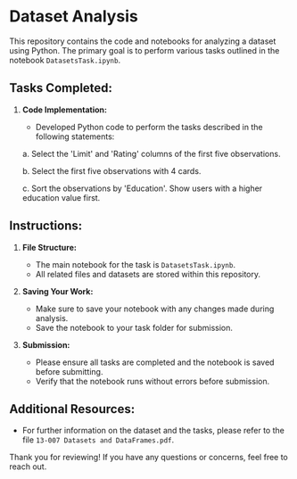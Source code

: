 # Dataset Analysis

This repository contains the code and notebooks for analyzing a dataset using Python. The primary goal is to perform various tasks outlined in the notebook `DatasetsTask.ipynb`.

## Tasks Completed:

1. **Code Implementation:**
    - Developed Python code to perform the tasks described in the following statements:

    a. Select the 'Limit' and 'Rating' columns of the first five observations.
    
    b. Select the first five observations with 4 cards.
    
    c. Sort the observations by 'Education'. Show users with a higher education value first.

## Instructions:

1. **File Structure:**
    - The main notebook for the task is `DatasetsTask.ipynb`.
    - All related files and datasets are stored within this repository.

2. **Saving Your Work:**
    - Make sure to save your notebook with any changes made during analysis.
    - Save the notebook to your task folder for submission.

3. **Submission:**
    - Please ensure all tasks are completed and the notebook is saved before submitting.
    - Verify that the notebook runs without errors before submission.

## Additional Resources:

- For further information on the dataset and the tasks, please refer to the file `13-007 Datasets and DataFrames.pdf`.

Thank you for reviewing! If you have any questions or concerns, feel free to reach out.
